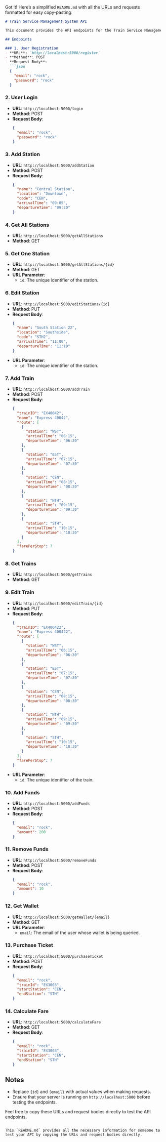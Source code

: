 Got it! Here’s a simplified `README.md` with all the URLs and requests formatted for easy copy-pasting:

```markdown
# Train Service Management System API

This document provides the API endpoints for the Train Service Management System. You can test these endpoints using the base URL: `http://localhost:5000`.

## Endpoints

### 1. User Registration
- **URL**: `http://localhost:5000/register`
- **Method**: POST
- **Request Body**:
  ```json
  {
    "email": "rock",
    "password": "rock"
  }
  ```

### 2. User Login
- **URL**: `http://localhost:5000/login`
- **Method**: POST
- **Request Body**:
  ```json
  {
    "email": "rock",
    "password": "rock"
  }
  ```

### 3. Add Station
- **URL**: `http://localhost:5000/addStation`
- **Method**: POST
- **Request Body**:
  ```json
  {
    "name": "Central Station",
    "location": "Downtown",
    "code": "CEN",
    "arrivalTime": "09:05",
    "departureTime": "09:20"
  }
  ```

### 4. Get All Stations
- **URL**: `http://localhost:5000/getAllStations`
- **Method**: GET

### 5. Get One Station
- **URL**: `http://localhost:5000/getAllStations/{id}`
- **Method**: GET
- **URL Parameter**:
  - `id`: The unique identifier of the station.

### 6. Edit Station
- **URL**: `http://localhost:5000/editStations/{id}`
- **Method**: PUT
- **Request Body**:
  ```json
  {
    "name": "South Station 22",
    "location": "Southside",
    "code": "STH2",
    "arrivalTime": "11:00",
    "departureTime": "11:10"
  }
  ```
- **URL Parameter**:
  - `id`: The unique identifier of the station.

### 7. Add Train
- **URL**: `http://localhost:5000/addTrain`
- **Method**: POST
- **Request Body**:
  ```json
  {
    "trainID": "EX40042",
    "name": "Express 40042",
    "route": [
      {
        "station": "WST",
        "arrivalTime": "06:15",
        "departureTime": "06:30"
      },
      {
        "station": "EST",
        "arrivalTime": "07:15",
        "departureTime": "07:30"
      },
      {
        "station": "CEN",
        "arrivalTime": "08:15",
        "departureTime": "08:30"
      },
      {
        "station": "NTH",
        "arrivalTime": "09:15",
        "departureTime": "09:30"
      },
      {
        "station": "STH",
        "arrivalTime": "10:15",
        "departureTime": "10:30"
      }
    ],
    "farePerStop": 7
  }
  ```

### 8. Get Trains
- **URL**: `http://localhost:5000/getTrains`
- **Method**: GET

### 9. Edit Train
- **URL**: `http://localhost:5000/editTrain/{id}`
- **Method**: PUT
- **Request Body**:
  ```json
  {
    "trainID": "EX400422",
    "name": "Express 400422",
    "route": [
      {
        "station": "WST",
        "arrivalTime": "06:15",
        "departureTime": "06:30"
      },
      {
        "station": "EST",
        "arrivalTime": "07:15",
        "departureTime": "07:30"
      },
      {
        "station": "CEN",
        "arrivalTime": "08:15",
        "departureTime": "08:30"
      },
      {
        "station": "NTH",
        "arrivalTime": "09:15",
        "departureTime": "09:30"
      },
      {
        "station": "STH",
        "arrivalTime": "10:15",
        "departureTime": "10:30"
      }
    ],
    "farePerStop": 7
  }
  ```
- **URL Parameter**:
  - `id`: The unique identifier of the train.

### 10. Add Funds
- **URL**: `http://localhost:5000/addFunds`
- **Method**: POST
- **Request Body**:
  ```json
  {
    "email": "rock",
    "amount": 200
  }
  ```

### 11. Remove Funds
- **URL**: `http://localhost:5000/removeFunds`
- **Method**: POST
- **Request Body**:
  ```json
  {
    "email": "rock",
    "amount": 10
  }
  ```

### 12. Get Wallet
- **URL**: `http://localhost:5000/getWallet/{email}`
- **Method**: GET
- **URL Parameter**:
  - `email`: The email of the user whose wallet is being queried.

### 13. Purchase Ticket
- **URL**: `http://localhost:5000/purchaseTicket`
- **Method**: POST
- **Request Body**:
  ```json
  {
    "email": "rock",
    "trainId": "EX3003",
    "startStation": "CEN",
    "endStation": "STH"
  }
  ```

### 14. Calculate Fare
- **URL**: `http://localhost:5000/calculateFare`
- **Method**: GET
- **Request Body**:
  ```json
  {
    "email": "rock",
    "trainId": "EX3003",
    "startStation": "CEN",
    "endStation": "STH"
  }
  ```

## Notes
- Replace `{id}` and `{email}` with actual values when making requests.
- Ensure that your server is running on `http://localhost:5000` before testing the endpoints.

Feel free to copy these URLs and request bodies directly to test the API endpoints.
```

This `README.md` provides all the necessary information for someone to test your API by copying the URLs and request bodies directly.